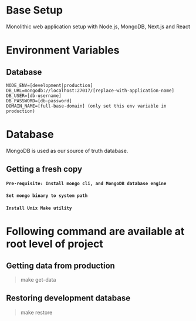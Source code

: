 # Base Setup
Monolithic web application setup with Node.js, MongoDB, Next.js and React

# Environment Variables
## Database
```
NODE_ENV=[development|production]
DB_URL=mongodb://localhost:27017/[replace-with-application-name]
DB_USER=[db-username]
DB_PASSWORD=[db-password]
DOMAIN_NAME=[full-base-domain] (only set this env variable in production)
```

# Database
MongoDB is used as our source of truth database.
## Getting a fresh copy
#### `Pre-requisite: Install mongo cli, and MongoDB database engine`
#### `Set mongo binary to system path`
#### `Install Unix Make utility`

# Following command are available at root level of project
## Getting data from production
>make get-data

## Restoring development database
>make restore
